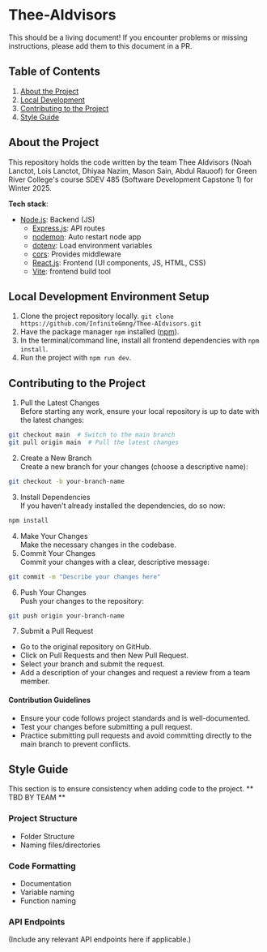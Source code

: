 # Thee-AIdvisors

This should be a living document! If you encounter problems or missing instructions, please add them to this document in a PR.  
 
## Table of Contents

1. [About the Project](#about-the-project)
2. [Local Development](#local-development-environment-setup)
3. [Contributing to the Project](#contributing-to-the-project)
4. [Style Guide](#style-guide)

## About the Project

This repository holds the code written by the team Thee AIdvisors (Noah Lanctot, Lois Lanctot, Dhiyaa Nazim, Mason Sain, Abdul Rauoof) for Green River College's course SDEV 485 (Software Development Capstone 1) for Winter 2025.

**Tech stack**:

- [Node.js](https://nodejs.org/en): Backend (JS)
  - [Express.js](https://expressjs.com/): API routes
  - [nodemon](https://www.npmjs.com/package/nodemon): Auto restart node app
  - [dotenv](https://www.npmjs.com/package/dotenv): Load environment variables
  - [cors](https://www.npmjs.com/package/cors): Provides middleware
  - [React.js](https://react.dev/): Frontend (UI components, JS, HTML, CSS)
  - [Vite](https://vite.dev/): frontend build tool

## Local Development Environment Setup

1. Clone the project repository locally.
   `git clone https://github.com/InfiniteGmng/Thee-AIdvisors.git`
2. Have the package manager `npm` installed ([npm](https://www.npmjs.com/)).
3. In the terminal/command line, install all frontend dependencies with `npm install`.
4. Run the project with `npm run dev`.

## Contributing to the Project

1. Pull the Latest Changes  
Before starting any work, ensure your local repository is up to date with the latest changes:
```sh
git checkout main  # Switch to the main branch
git pull origin main  # Pull the latest changes
```
2. Create a New Branch  
Create a new branch for your changes (choose a descriptive name):
```sh
git checkout -b your-branch-name
```
3. Install Dependencies  
If you haven't already installed the dependencies, do so now:
```sh
npm install
```
4. Make Your Changes  
Make the necessary changes in the codebase.
7. Commit Your Changes  
Commit your changes with a clear, descriptive message:
```sh
git commit -m "Describe your changes here"
```
6. Push Your Changes  
Push your changes to the repository:
```sh
git push origin your-branch-name
```
7. Submit a Pull Request
- Go to the original repository on GitHub.
- Click on Pull Requests and then New Pull Request.
- Select your branch and submit the request.
- Add a description of your changes and request a review from a team member.

#### Contribution Guidelines

- Ensure your code follows project standards and is well-documented.
- Test your changes before submitting a pull request.
- Practice submitting pull requests and avoid committing directly to the main branch to prevent conflicts.

## Style Guide

This section is to ensure consistency when adding code to the project.
** TBD BY TEAM **

### Project Structure

- Folder Structure
- Naming files/directories

### Code Formatting

- Documentation
- Variable naming
- Function naming

### API Endpoints
(Include any relevant API endpoints here if applicable.)
